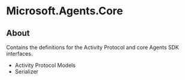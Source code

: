 # Microsoft.Agents.Core

## About

Contains the definitions for the Activity Protocol and core Agents SDK interfaces.

- Activity Protocol Models
- Serializer
